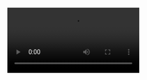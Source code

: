 
<video><source src="https://goindex.warden22.workers.dev/哇，小朋友的架子鼓打得这么好.mp4" type="video/mp4"></video>
